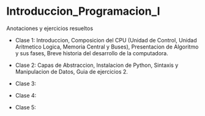 # Introduccion_Programacion_I
Anotaciones y ejercicios resueltos

* Clase 1: Introduccion, Composicion del CPU (Unidad de Control, Unidad Aritmetico Logica, Memoria Central y Buses), Presentacion de Algoritmo y sus fases, Breve historia del desarrollo de la computadora.
  
* Clase 2: Capas de Abstraccion, Instalacion de Python, Sintaxis y Manipulacion de Datos, Guia de ejercicios 2.
* Clase 3:
* Clase 4:
* Clase 5:
